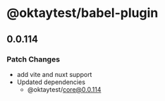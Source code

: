 # @oktaytest/babel-plugin

## 0.0.114

### Patch Changes

- add vite and nuxt support
- Updated dependencies
  - @oktaytest/core@0.0.114
